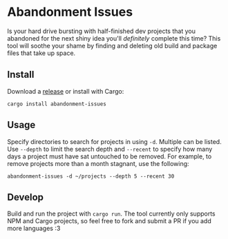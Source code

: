 # Abandonment Issues

Is your hard drive bursting with half-finished dev projects that you abandoned for the next shiny idea you'll _definitely_ complete this time? This tool will soothe your shame by finding and deleting old build and package files that take up space.

## Install

Download a [release](https://github.com/tim-harding/abandonment-issues/releases/latest) or install with Cargo:

```
cargo install abandonment-issues
```

## Usage

Specify directories to search for projects in using `-d`. Multiple can be listed. Use `--depth` to limit the search depth and `--recent` to specify how many days a project must have sat untouched to be removed. For example, to remove projects more than a month stagnant, use the following:

```
abandonment-issues -d ~/projects --depth 5 --recent 30
```

## Develop

Build and run the project with `cargo run`. The tool currently only supports NPM and Cargo projects, so feel free to fork and submit a PR if you add more languages :3
